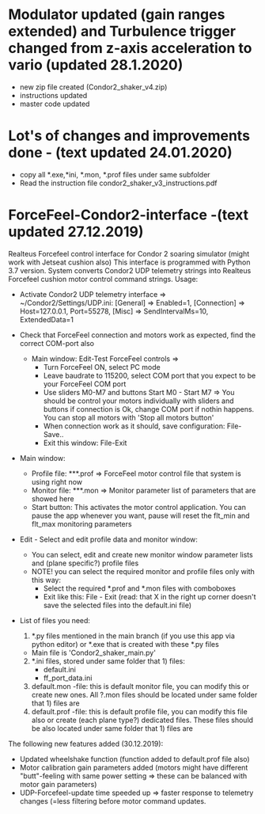 # Modulator updated (gain ranges extended) and Turbulence trigger changed from z-axis acceleration to vario (updated 28.1.2020)
- new zip file created (Condor2_shaker_v4.zip)
- instructions updated
- master code updated

# Lot's of changes and improvements done - (text updated 24.01.2020)
- copy all *.exe,*ini, *.mon, *.prof files under same subfolder
- Read the instruction file condor2_shaker_v3_instructions.pdf

# ForceFeel-Condor2-interface -(text updated 27.12.2019)
Realteus Forcefeel control interface for Condor 2 soaring simulator (might work with Jetseat cushion also)
This interface is programmed with Python 3.7 version.
System converts Condor2 UDP telemetry strings into Realteus Forcefeel cushion motor control command strings.
Usage:
- Activate Condor2 UDP telemetry interface => ~/Condor2/Settings/UDP.ini:
  [General] => Enabled=1, [Connection] => Host=127.0.0.1, Port=55278, [Misc] => SendIntervalMs=10, ExtendedData=1

- Check that ForceFeel connection and motors work as expected, find the correct COM-port also
  - Main window: Edit-Test ForceFeel controls =>
    - Turn ForceFeel ON, select PC mode
    - Leave baudrate to 115200, select COM port that you expect to be your ForceFeel COM port
    - Use sliders M0-M7 and buttons Start M0 - Start M7 => You should be control your motors individually with sliders and buttons if connection is Ok, change COM port if nothin happens. You can stop all motors with 'Stop all motors button'
    - When connection work as it should, save configuration: File-Save..
    - Exit this window: File-Exit
- Main window: 
    - Profile file: ***.prof => ForceFeel motor control file that system is using right now
    - Monitor file: ***.mon => Monitor parameter list of parameters that are showed here
    - Start button: This activates the motor control application. You can pause the app whenever you want, pause will reset the flt_min and flt_max monitoring parameters
 - Edit - Select and edit profile data and monitor window:
      -  You can select, edit and create new monitor window parameter lists and (plane specific?) profile files
      - NOTE! you can select the required monitor and profile files only with this way:
         - Select the required *.prof and *.mon  files with comboboxes
         - Exit like this: File - Exit (read: that X in the right up corner doesn't save the selected files into the default.ini file)
  - List of files you need:
    1) *.py files mentioned in the main branch  (if you use this app via python editor) or *.exe that is created with these *.py files
      - Main file is 'Condor2_shaker_main.py'
    2) *.ini files, stored under same folder that 1) files:
        - default.ini
        - ff_port_data.ini
    3) default.mon -file: this is default monitor file, you can modify this or create new ones. All ?.mon files should be located under same folder that 1) files are 
    4) default.prof -file: this is default profile file, you can modify this file also or create (each plane type?) dedicated files. These files should be also located under same folder that 1) files are 
    
The following new features added (30.12.2019):
- Updated wheelshake function (function added to default.prof file also)
- Motor calibration gain parameters added (motors might have different "butt"-feeling with same power setting => these can be balanced with motor gain parameters)
- UDP-Forcefeel-update time speeded up => faster response to telemetry changes (=less filtering before motor command updates.    
